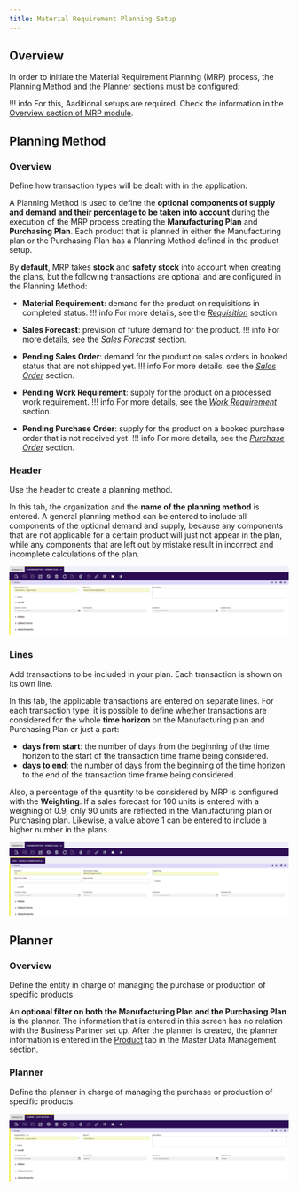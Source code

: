```yaml
---
title: Material Requirement Planning Setup
---
```

## Overview

In order to initiate the Material Requirement Planning (MRP) process, the Planning Method and the Planner sections must be configured: 

!!! info
    For this, Aaditional setups are required. Check the information in the [Overview section of MRP module](/products/etendo-classic/user-guide/material-requirement-planning/transactions/). 


## Planning Method

### Overview

Define how transaction types will be dealt with in the application.

A Planning Method is used to define the **optional components of supply and demand and their percentage to be taken into account** during the execution of the MRP process creating the **Manufacturing Plan** and **Purchasing Plan**. Each product that is planned in either the Manufacturing plan or the Purchasing Plan has a Planning Method defined in the product setup.

By **default**, MRP takes **stock** and **safety stock** into account when creating the plans, but the following transactions are optional and are configured in the Planning Method:

-   **Material Requirement**: demand for the product on requisitions in completed status. 
!!! info
    For more details, see the [_Requisition_](/products/etendo-classic/user-guide/procurement-management/transactions/#requisition) section.

- **Sales Forecast**: prevision of future demand for the product. 
!!! info
    For more details, see the [_Sales Forecast_](/products/etendo-classic/user-guide/material-requirement-planning/transactions/#mrp-forecast) section.

-   **Pending Sales Order**: demand for the product on sales orders in booked status that are not shipped yet. 
!!! info
    For more details, see the [_Sales Order_](/products/etendo-classic/user-guide/sales-management/transactions/#sales-order) section.

-   **Pending Work Requirement**: supply for the product on a processed work requirement. 
!!! info
    For more details, see the [_Work Requirement_](/products/etendo-classic/user-guide/production-management/transactions/#work-requirement) section.

-   **Pending Purchase Order**: supply for the product on a booked purchase order that is not received yet. 
!!! info
    For more details, see the [_Purchase Order_](/products/etendo-classic/user-guide/procurement-management/transactions/#purchase-order) section.


### **Header**

Use the header to create a planning method.

In this tab, the organization and the **name of the planning method** is entered. A general planning method can be entered to include all components of the optional demand and supply, because any components that are not applicable for a certain product will just not appear in the plan, while any components that are left out by mistake result in incorrect and incomplete calculations of the plan.

![](/assets/drive/r-sIhmWnmoYNZsemrEKq3Il7LQsg1iDrcrq5K3H2HprddfyVZa7wiE5nmb6uaDHTpzSWHiHnvCetwhHQ_RBq1NJP3cIv17F96ZxBnqmyeWowc_zmB432U68KEEtdZbheLdRHdx9w00xaewhcEybYe4E.png)

### **Lines**

Add transactions to be included in your plan. Each transaction is shown on its own line.

In this tab, the applicable transactions are entered on separate lines. For each transaction type, it is possible to define whether transactions are considered for the whole **time horizon** on the Manufacturing plan and Purchasing Plan or just a part:

-   **days from start**: the number of days from the beginning of the time horizon to the start of the transaction time frame being considered.
-   **days to end**: the number of days from the beginning of the time horizon to the end of the transaction time frame being considered.

Also, a percentage of the quantity to be considered by MRP is configured with the **Weighting**. If a sales forecast for 100 units is entered with a weighing of 0.9, only 90 units are reflected in the Manufacturing plan or Purchasing plan. Likewise, a value above 1 can be entered to include a higher number in the plans.

![](/assets/drive/r3xp-vXHNSPnrw9FA7ashqCDRgL0s5LE9i_8sNTRssgBQiOX5bDavCyyxMCmCXIUKzvbPdxvrp6wkfXKLFftUwcqNn3u57H56hpHgKp4z0YkfjBobN-fV1M_gGf09M7MyrjutIBaZzR40_IdhQn8fb0.png)

## **Planner**

### **Overview** 

Define the entity in charge of managing the purchase or production of specific products.

An **optional filter on both the Manufacturing Plan and the Purchasing Plan** is the planner. The information that is entered in this screen has no relation with the Business Partner set up. After the planner is created, the planner information is entered in the [Product](/products/etendo-classic/user-guide/master-data-management/master-data/#product) tab in the Master Data Management section.

### **Planner**

Define the planner in charge of managing the purchase or production of specific products.

![](/assets/drive/2IK-YKaAHZYtnh4V1r_P9QgY4oU3-wDlu73TD8YZffxiibZ-JWkhjD_fCnJLzntBSgBhJSLbMx3IOsYOPFoDahYodIPGEq1P8LytGAg9aCEylB2iknxNfhnwCH8MgxgF1F6CYXVQxBPfF7KuArrucc4.png)